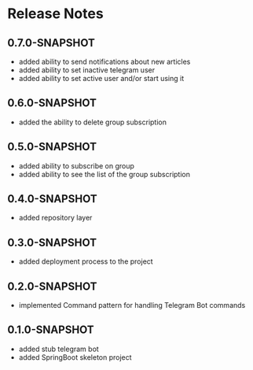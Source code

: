 # Release Notes

## 0.7.0-SNAPSHOT

* added ability to send notifications about new articles
* added ability to set inactive telegram user
* added ability to set active user and/or start using it

## 0.6.0-SNAPSHOT

* added the ability to delete group subscription

## 0.5.0-SNAPSHOT

* added ability to subscribe on group
* added ability to see the list of the group subscription

## 0.4.0-SNAPSHOT

* added repository layer

## 0.3.0-SNAPSHOT

* added deployment process to the project

## 0.2.0-SNAPSHOT

* implemented Command pattern for handling Telegram Bot commands

## 0.1.0-SNAPSHOT

* added stub telegram bot
* added SpringBoot skeleton project

